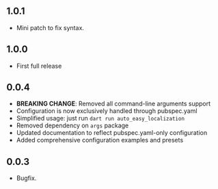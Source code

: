 ## 1.0.1
- Mini patch to fix syntax.

## 1.0.0
- First full release


## 0.0.4

- **BREAKING CHANGE**: Removed all command-line arguments support
- Configuration is now exclusively handled through pubspec.yaml
- Simplified usage: just run `dart run auto_easy_localization`
- Removed dependency on `args` package
- Updated documentation to reflect pubspec.yaml-only configuration
- Added comprehensive configuration examples and presets

## 0.0.3

- Bugfix.
